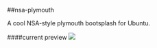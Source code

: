 ##nsa-plymouth

A cool NSA-style plymouth bootsplash for Ubuntu.

####current preview
![](http://imgur.com/pyqrmvO.png)
